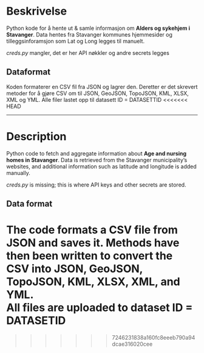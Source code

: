 # Beskrivelse

Python kode for å hente ut & samle informasjon om __Alders og sykehjem i Stavanger__. Data hentes fra Stavanger kommunes hjemmesider og tilleggsinforamsjon som Lat og Long legges til manuelt. 

_creds.py_ mangler, det er her API nøkkler og andre secrets legges

## Dataformat

Koden formaterer en CSV fil fra JSON og lagrer den. Deretter er det skrevert metoder for å gjøre CSV om til JSON, GeoJSON, TopoJSON, KML, XLSX, XML og YML. 
Alle filer lastet opp til datasett ID = DATASETTID
<<<<<<< HEAD

---
# Description

Python code to fetch and aggregate information about __Age and nursing homes in Stavanger__. Data is retrieved from the Stavanger municipality’s websites, and additional information such as latitude and longitude is added manually.

*_creds.py_* is missing; this is where API keys and other secrets are stored.

## Data format

The code formats a CSV file from JSON and saves it. Methods have then been written to convert the CSV into JSON, GeoJSON, TopoJSON, KML, XLSX, XML, and YML.  
All files are uploaded to dataset ID = DATASETID
=======
>>>>>>> 7246231838a160fc8eeeb790a94dcae316020cee
